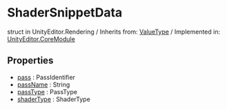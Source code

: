 # ShaderSnippetData
struct in UnityEditor.Rendering
 / Inherits from: <a href="https://docs.unity3d.com/6000.0/Documentation/ScriptReference/ValueType.html" target="_blank">ValueType</a> / Implemented in: <a href="https://docs.unity3d.com/6000.0/Documentation/ScriptReference/UnityEditor.CoreModule.html" target="_blank">UnityEditor.CoreModule</a>
## Properties
- <a href="https://docs.unity3d.com/6000.0/Documentation/ScriptReference/ShaderSnippetData-pass.html" target="_blank">pass</a> : PassIdentifier
- <a href="https://docs.unity3d.com/6000.0/Documentation/ScriptReference/ShaderSnippetData-passName.html" target="_blank">passName</a> : String
- <a href="https://docs.unity3d.com/6000.0/Documentation/ScriptReference/ShaderSnippetData-passType.html" target="_blank">passType</a> : PassType
- <a href="https://docs.unity3d.com/6000.0/Documentation/ScriptReference/ShaderSnippetData-shaderType.html" target="_blank">shaderType</a> : ShaderType
